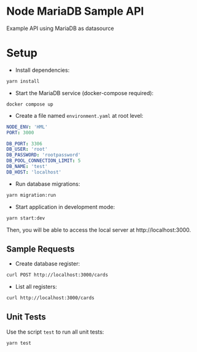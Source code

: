 # Node MariaDB Sample API
Example API using MariaDB as datasource

# Setup

- Install dependencies:
```bash
yarn install
```

- Start the MariaDB service (docker-compose required):
```
docker compose up
```

- Create a file named `environment.yaml` at root level:
```yaml
NODE_ENV: 'HML'
PORT: 3000

DB_PORT: 3306
DB_USER: 'root'
DB_PASSWORD: 'rootpassword'
DB_POOL_CONNECTION_LIMIT: 5
DB_NAME: 'test'
DB_HOST: 'localhost'
```

- Run database migrations:
```bash
yarn migration:run 
```
- Start application in development mode:
```bash
yarn start:dev
```

Then, you will be able to access the local server at http://localhost:3000.

## Sample Requests

- Create database register:
```bash
curl POST http://localhost:3000/cards
```

- List all registers:
```bash
curl http://localhost:3000/cards
```

## Unit Tests
Use the script `test` to run all unit tests: 
```bash
yarn test
```
